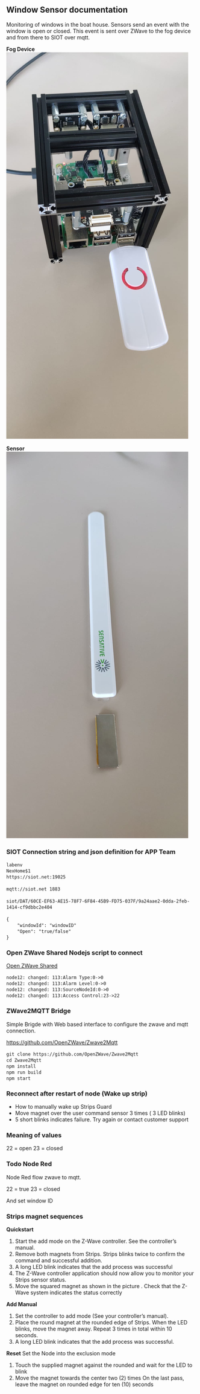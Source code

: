 ## Window Sensor documentation

Monitoring of windows in the boat house. Sensors send an event with the window is open or closed. This event is sent over ZWave to the fog device and from there to SIOT over mqtt.

**Fog Device**
![Fog Device](fogdevice.jpeg)

**Sensor**
![Strip](strip.jpeg)

### SIOT Connection string and json definition for APP Team
```
labenv
NexHome$1
https://siot.net:19025

mqtt://siot.net 1883

siot/DAT/60CE-EF63-AE15-78F7-6F84-45B9-FD75-037F/9a24aae2-0dda-2feb-1414-cf9dbbc2e404

{
	"windowId": "windowID"
	"Open": "true/false"
}
```


### Open ZWave Shared Nodejs script to connect
[Open ZWave Shared](https://github.com/OpenZWave/node-openzwave-shared/blob/master/README-raspbian.md)

```
node12: changed: 113:Alarm Type:0->0
node12: changed: 113:Alarm Level:0->0
node12: changed: 113:SourceNodeId:0->0
node12: changed: 113:Access Control:23->22
```

### ZWave2MQTT Bridge
Simple Brigde with Web based interface to configure the zwave and mqtt connection.


https://github.com/OpenZWave/Zwave2Mqtt

```
git clone https://github.com/OpenZWave/Zwave2Mqtt
cd Zwave2Mqtt
npm install
npm run build
npm start
```

### Reconnect after restart of node (Wake up strip)
* How to manually wake up Strips Guard
* Move magnet over the user command sensor 3 times ( 3 LED blinks)
* 5 short blinks indicates failure. Try again or contact customer support 

### Meaning of values
22 = open
23 = closed

### Todo Node Red
Node Red flow zwave to mqtt.

22 = true
23 = closed

And set window ID


### Strips magnet sequences
**Quickstart**

1. Start the add mode on the Z-Wave controller. See the controller’s manual. 
2. Remove both magnets from Strips. Strips blinks twice to confirm the command and successful addition. 
3. A long LED blink indicates that the add process was successful 
4. The Z-Wave controller application should now allow you to monitor your Strips sensor status. 
5. Move the squared magnet as shown in the picture . Check that the Z-Wave system indicates the status correctly

**Add Manual**

1. Set the controller to add mode (See your controller’s manual).
2. Place the round magnet at the rounded edge of Strips. When the LED blinks, move the magnet away. Repeat 3 times in total within 10 seconds.
3. A long LED blink indicates that the add process was successful.

**Reset**
Set the Node into the exclusion mode

1. Touch the supplied magnet against the rounded and wait for the LED to blink
2. Move the magnet towards the center two (2) times On the last pass, leave the magnet on rounded edge for ten (10) seconds